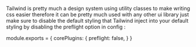 Tailwind is pretty much a design system using utility classes to make writing css easier therefore it can be pretty much used with any other ui library just make sure to disable the default styling that Tailwind inject into your default styling by disabling the preflight option in config :

module.exports = {
corePlugins: {
preflight: false,
}
}

